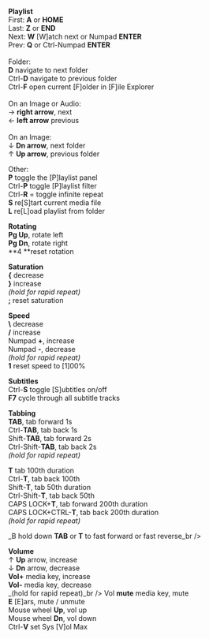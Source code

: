 **Playlist**<br />
First: **A** or **HOME**<br />
Last: **Z** or **END**<br />
Next: **W** [W]atch next or Numpad **ENTER**<br />
Prev: **Q** or Ctrl-Numpad **ENTER**<br />
<br />
Folder:<br />
**D** navigate to next folder<br />
Ctrl-**D** navigate to previous folder<br />
Ctrl-**F** open current [F]older in [F]ile Explorer<br />
<br />
On an Image or Audio:<br />
&rarr; **right arrow**, next<br />
&larr; **left arrow** previous<br />
<br />
On an Image:<br />
&darr; **Dn arrow**, next folder<br />
&uarr; **Up arrow**, previous folder<br />

Other:<br />
**P** toggle the [P]laylist panel<br />
Ctrl-**P** toggle [P]laylist filter<br />
Ctrl-**R** = toggle infinite repeat<br />
**S** re[S]tart current media file<br />
**L** re[L]oad playlist from folder<br />

**Rotating**<br />
**Pg Up**, rotate left<br />
**Pg Dn**, rotate right<br />
**4 **reset rotation<br />

**Saturation**<br />
**{** decrease<br />
**}** increase<br />
_(hold for rapid repeat)_<br />
**;** reset saturation<br />

**Speed**<br />
**\\** decrease<br />
**/** increase<br />
Numpad **+**, increase<br />
Numpad **-**, decrease<br />
_(hold for rapid repeat)_<br />
**1** reset speed to [1]00%<br />

**Subtitles**<br />
Ctrl-**S** toggle [S]ubtitles on/off<br />
**F7** cycle through all subtitle tracks<br />

**Tabbing**<br />
**TAB**, tab forward 1s<br />
Ctrl-**TAB**, tab back 1s<br />
Shift-**TAB**, tab forward 2s<br />
Ctrl-Shift-**TAB**, tab back 2s<br />
_(hold for rapid repeat)_<br />

**T** tab 100th duration<br />
Ctrl-**T**, tab back 100th<br />
Shift-**T**, tab 50th duration<br />
Ctrl-Shift-**T**, tab back 50th<br />
CAPS LOCK+**T**, tab forward 200th duration<br />
CAPS LOCK+CTRL-**T**, tab back 200th duration<br />
_(hold for rapid repeat)_<br />

_B hold down **TAB** or **T** to fast forward or fast reverse_br />

**Volume**<br />
&uarr; **Up** arrow, increase<br />
&darr; **Dn** arrow, decrease<br />
**Vol+** media key, increase<br />
**Vol-** media key, decrease<br />
_(hold for rapid repeat)_br />
Vol **mute** media key, mute<br />
**E** [E]ars, mute / unmute<br />
Mouse wheel **Up**, vol up<br />
Mouse wheel **Dn**, vol down<br />
Ctrl-**V** set Sys [V]ol Max<br />
